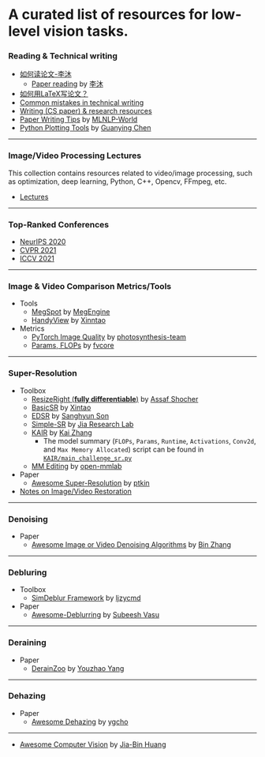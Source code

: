 # A curated list of resources for low-level vision tasks.

### Reading & Technical writing
  - [如何读论文-李沐](https://www.bilibili.com/video/BV1H44y1t75x)
    - [Paper reading](https://space.bilibili.com/1567748478/channel/seriesdetail?sid=398820&ctype=0) by [李沐](https://github.com/mli)     
  - [如何用LaTeX写论文？](https://www.bilibili.com/video/BV1DQ4y1U76g?spm_id_from=333.999.0.0)
  - [Common mistakes in technical writing](https://cs.dartmouth.edu/~wjarosz/writing.md.html)
  - [Writing (CS paper) & research resources](https://vision.sjtu.edu.cn/writing.html)
  - [Paper Writing Tips](https://github.com/MLNLP-World/Paper-Writing-Tips) by [MLNLP-World](https://github.com/MLNLP-World)
  - [Python Plotting Tools](https://github.com/guanyingc/python_plot_utils) by [Guanying Chen](https://github.com/guanyingc)
  
- - -
### Image/Video Processing Lectures
This collection contains resources related to video/image processing, such as optimization, deep learning, Python, C++, Opencv, FFmpeg, etc.
 - [Lectures](https://github.com/melo2109/Image-Processing-Video-Lectures)

- - -
### Top-Ranked Conferences
- [NeurIPS 2020](nips2020.md)
- [CVPR 2021](cvpr2021.md)
- [ICCV 2021](iccv21.md)

- - -
### Image & Video Comparison Metrics/Tools
- Tools
  - [MegSpot](https://github.com/MegEngine/MegSpot) by [MegEngine](https://github.com/MegEngine)
  - [HandyView](https://github.com/xinntao/HandyView) by [Xinntao](https://github.com/xinntao)
- Metrics
  - [PyTorch Image Quality](https://github.com/photosynthesis-team/piq) by [photosynthesis-team](https://github.com/photosynthesis-team/piq)
  - [Params, FLOPs](https://detectron2.readthedocs.io/en/latest/modules/fvcore.html#fvcore.nn.parameter_count_table) by [fvcore](https://github.com/facebookresearch/fvcore)
- - -
### Super-Resolution
- Toolbox
  - [ResizeRight (**fully differentiable**)](https://github.com/assafshocher/ResizeRight) by [Assaf Shocher](https://github.com/assafshocher)
  - [BasicSR](https://github.com/xinntao/BasicSR) by [Xintao](https://github.com/xinntao)
  - [EDSR](https://github.com/sanghyun-son/EDSR-PyTorch) by [Sanghyun Son](https://github.com/sanghyun-son)
  - [Simple-SR](https://github.com/Jia-Research-Lab/Simple-SR) by [Jia Research Lab](https://github.com/Jia-Research-Lab)
  - [KAIR](https://github.com/cszn/KAIR) by [Kai Zhang](https://github.com/cszn)
    - The model summary (`FLOPs`, `Params`, `Runtime`, `Activations`, `Conv2d`, and `Max Memory Allocated`) script can be found in [`KAIR/main_challenge_sr.py`](https://github.com/cszn/KAIR/blob/23b0d0f717980e48fad02513ba14045d57264fe1/main_challenge_sr.py)
  - [MM Editing](https://github.com/open-mmlab/mmediting) by [open-mmlab](https://github.com/open-mmlab)
- Paper
  - [Awesome Super-Resolution](https://github.com/ptkin/Awesome-Super-Resolution) by [ptkin](https://github.com/ptkin)
- [Notes on Image/Video Restoration](https://www.zhihu.com/column/c_1372300368395776001)

- - -
### Denoising
- Paper
  - [Awesome Image or Video Denoising Algorithms](https://github.com/z-bingo/awesome-image-denoising-state-of-the-art) by [Bin Zhang](https://github.com/z-bingo)

- - -
### Debluring
- Toolbox
  - [SimDeblur Framework](https://github.com/ljzycmd/SimDeblur) by [ljzycmd](https://github.com/ljzycmd)
- Paper
  - [Awesome-Deblurring](https://github.com/subeeshvasu/Awesome-Deblurring) by [Subeesh Vasu](https://github.com/subeeshvasu)

- - -
### Deraining
- Paper
  - [DerainZoo](https://github.com/nnUyi/DerainZoo) by [Youzhao Yang](https://github.com/nnUyi) 

- - -
### Dehazing
- Paper
  - [Awesome Dehazing](https://github.com/youngguncho/awesome-dehazing) by [ygcho](https://github.com/youngguncho)
  
- - -
  - [Awesome Computer Vision](https://github.com/jbhuang0604/awesome-computer-vision) by [Jia-Bin Huang](https://github.com/jbhuang0604)
